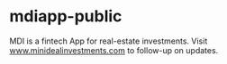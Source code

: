 # mdiapp-public
MDI is a fintech App for real-estate investments. Visit www.minidealinvestments.com to follow-up on updates.
